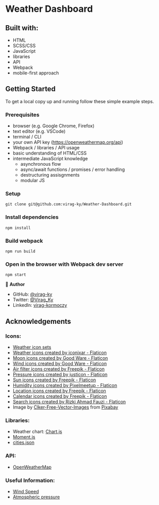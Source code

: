 # Weather Dashboard

## Built with:

- HTML
- SCSS/CSS
- JavaScript
- libraries
- API
- Webpack
- mobile-first approach

## Getting Started

To get a local copy up and running follow these simple example steps.

### Prerequisites

- browser (e.g. Google Chrome, Firefox)
- text editor (e.g. VSCode)
- terminal / CLI
- your own API key (https://openweathermap.org/api)
- Webpack / libraries / API usage
- basic understanding of HTML/CSS
- intermediate JavaScript knowledge
  - asynchronous flow
  - async/await functions / promises / error handling
  - destructuring assisgnments
  - modular JS

### Setup

```
git clone git@github.com:virag-ky/Weather-Dashboard.git
```

### Install dependencies

```
npm install
```

### Build webpack

```
npm run build
```

### Open in the browser with Webpack dev server

```
npm start
```

👤 **Author**

- GitHub: [@virag-ky](https://github.com/virag-ky)
- Twitter: [@Virag_Ky](https://twitter.com/Virag_Ky)
- LinkedIn: [virag-kormoczy](https://linkedin.com/in/virag-kormoczy)

## Acknowledgements

### Icons:

- [Weather icon sets](https://www.figma.com/community/file/972934576657989859)
- <a href="https://www.flaticon.com/free-icons/weather" title="weather icons">Weather icons created by iconixar - Flaticon</a>
- <a href="https://www.flaticon.com/free-icons/moon" title="moon icons">Moon icons created by Good Ware - Flaticon</a>
- <a href="https://www.flaticon.com/free-icons/wind" title="wind icons">Wind icons created by Good Ware - Flaticon</a>
- <a href="https://www.flaticon.com/free-icons/air-filter" title="air filter icons">Air filter icons created by Freepik - Flaticon</a>
- <a href="https://www.flaticon.com/free-icons/pressure" title="pressure icons">Pressure icons created by justicon - Flaticon</a>
- <a href="https://www.flaticon.com/free-icons/sun" title="sun icons">Sun icons created by Freepik - Flaticon</a>
- <a href="https://www.flaticon.com/free-icons/humidity" title="humidity icons">Humidity icons created by Pixelmeetup - Flaticon</a>
- <a href="https://www.flaticon.com/free-icons/location" title="location icons">Location icons created by Freepik - Flaticon</a>
- <a href="https://www.flaticon.com/free-icons/calendar" title="calendar icons">Calendar icons created by Freepik - Flaticon</a>
- <a href="https://www.flaticon.com/free-icons/search" title="search icons">Search icons created by Rizki Ahmad Fauzi - Flaticon</a>
- Image by <a href="https://pixabay.com/users/clker-free-vector-images-3736/?utm_source=link-attribution&amp;utm_medium=referral&amp;utm_campaign=image&amp;utm_content=306235">Clker-Free-Vector-Images</a> from <a href="https://pixabay.com//?utm_source=link-attribution&amp;utm_medium=referral&amp;utm_campaign=image&amp;utm_content=306235">Pixabay</a>

### Libraries:

- Weather chart: [Chart.js](https://www.chartjs.org/)
- [Moment.js](https://momentjs.com/)
- [cities.json](https://github.com/lutangar/cities.json)

### API:

- [OpenWeatherMap](https://openweathermap.org/api)

### Useful Information:

- [Wind Speed](https://www.weather.gov/pqr/wind)
- [Atmospheric pressure](https://www.maximum-inc.com/what-is-atmospheric-pressure-and-how-is-it-measured/)
